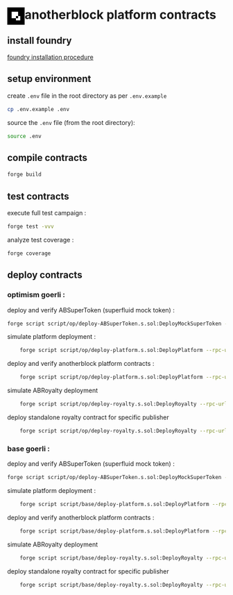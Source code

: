 # <img src="ab-logo.png" alt="anotherblock" height="40px" align="left"> anotherblock platform contracts

## install foundry

[foundry installation procedure](https://book.getfoundry.sh/getting-started/installation)

## setup environment

create `.env` file in the root directory as per `.env.example`

```sh
cp .env.example .env
```

source the `.env` file (from the root directory):

```sh
source .env
```

## compile contracts

```sh
forge build
```

## test contracts

execute full test campaign :

```sh
forge test -vvv
```

analyze test coverage :

```sh
forge coverage
```

## deploy contracts

### optimism goerli :

deploy and verify ABSuperToken (superfluid mock token) :

```sh
forge script script/op/deploy-ABSuperToken.s.sol:DeployMockSuperToken --rpc-url optimism-goerli --broadcast --verify --etherscan-api-key ${OPTIMISM_ETHERSCAN_API_KEY}
```

simulate platform deployment :

```sh
    forge script script/op/deploy-platform.s.sol:DeployPlatform --rpc-url optimism-goerli --sig "run(bool)" true
```

deploy and verify anotherblock platform contracts :

```sh
    forge script script/op/deploy-platform.s.sol:DeployPlatform --rpc-url optimism-goerli --broadcast --verify --etherscan-api-key ${OPTIMISM_ETHERSCAN_API_KEY} --sig "run(bool)" false
```

simulate ABRoyalty deployment

```sh
    forge script script/op/deploy-royalty.s.sol:DeployRoyalty --rpc-url base-goerli --sig "run(address)" <publisherAddress>
```

deploy standalone royalty contract for specific publisher

```sh
    forge script script/op/deploy-royalty.s.sol:DeployRoyalty --rpc-url base-goerli --sig "run(address)" <publisherAddress> --broadcast --verify
```

### base goerli :

deploy and verify ABSuperToken (superfluid mock token) :

```sh
forge script script/op/deploy-ABSuperToken.s.sol:DeployMockSuperToken --rpc-url base-goerli --broadcast --verify
```

simulate platform deployment :

```sh
    forge script script/base/deploy-platform.s.sol:DeployPlatform --rpc-url base-goerli --sig "run(bool)" true
```

deploy and verify anotherblock platform contracts :

```sh
    forge script script/base/deploy-platform.s.sol:DeployPlatform --rpc-url base-goerli --broadcast --verify --sig "run(bool)" false
```

simulate ABRoyalty deployment

```sh
    forge script script/base/deploy-royalty.s.sol:DeployRoyalty --rpc-url base-goerli --sig "run(address)" <publisherAddress>
```

deploy standalone royalty contract for specific publisher

```sh
    forge script script/base/deploy-royalty.s.sol:DeployRoyalty --rpc-url base-goerli --sig "run(address)" <publisherAddress> --broadcast --verify
```
